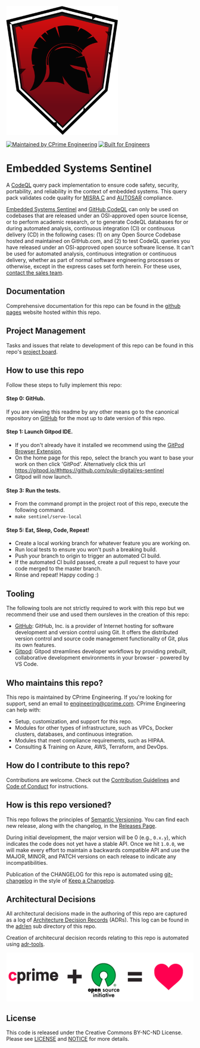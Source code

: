 <img src=".assets/es-sentinel.png" width="300" />

[![Maintained by CPrime Engineering](https://img.shields.io/badge/maintained%20by-cprime%20engineering-ED1846)](https://cprime.com/) 
[![Built for Engineers](https://img.shields.io/badge/project-embedded%20systems%20sentinel-ED1846)](https://github.com/cprimeinc)

# Embedded Systems Sentinel
A [CodeQL](https://securitylab.github.com/tools/codeql/) query pack implementation to ensure code safety, security, portability, and reliability in the context of embedded systems. This query pack validates code quality for [MISRA C](https://en.wikipedia.org/wiki/MISRA_C) and [AUTOSAR](https://www.autosar.org/) compliance.

[Embedded Systems Sentinel](https://pulp-digital.github.io/es-sentinel/) and [GitHub CodeQL](https://securitylab.github.com/tools/codeql/) can only be used on codebases that are released under an OSI-approved open source license, or to perform academic research, or to generate CodeQL databases for or during automated analysis, continuous integration (CI) or continuous delivery (CD) in the following cases: (1) on any Open Source Codebase hosted and maintained on GitHub.com, and (2) to test CodeQL queries you have released under an OSI-approved open source software license. It can't be used for automated analysis, continuous integration or continuous delivery, whether as part of normal software engineering processes or otherwise, except in the express cases set forth herein. For these uses, [contact the sales team](sentinel@cprime.com).

## Documentation

Comprehensive documentation for this repo can be found in the [github pages](https://pulp-digital.github.io/es-sentinel/) website hosted within this repo.

## Project Management

Tasks and issues that relate to development of this repo can be found in this repo's [project board](https://github.com/pulp-digital/es-sentinel/projects/1).

## How to use this repo

Follow these steps to fully implement this repo:


#### Step 0: GitHub.
If you are viewing this readme by any other means go to the canonical repository on [GitHub](https://github.com/pulp-digital/es-sentinel) for the most up to date version of this repo.

#### Step 1: Launch Gitpod IDE.
- If you don't already have it installed we recommend using the [GitPod Browser Extension](https://www.gitpod.io/docs/browser-extension/).
- On the home page for this repo, select the branch you want to base your work on then click 'GitPod'. Alternatively click this url https://gitpod.io/#https://github.com/pulp-digital/es-sentinel
- Gitpod will now launch.

#### Step 3: Run the tests.
- From the command prompt in the project root of this repo, execute the following command.
- `make sentinel/serve-local`

#### Step 5: Eat, Sleep, Code, Repeat!
- Create a local working branch for whatever feature you are working on.
- Run local tests to ensure you won't push a breaking build.
- Push your branch to origin to trigger an automated CI build.
- If the automated CI build passed, create a pull request to have your code merged to the master branch.
- Rinse and repeat! Happy coding :)


## Tooling

The following tools are not strictly required to work with this repo but we recommend their use and used them oursleves in the creation of this repo:
- [GitHub](https://GitHub.com): GitHub, Inc. is a provider of Internet hosting for software development and version control using Git. It offers the distributed version control and source code management functionality of Git, plus its own features. 
- [Gitpod](https://www.gitpod.io/): Gitpod streamlines developer workflows by providing prebuilt, collaborative development environments in your browser - powered by VS Code.

## Who maintains this repo?

This repo is maintained by CPrime Engineering. If you're looking for support, send an email to [engineering@cprime.com](mailto:engineering@cprime.com?subject=DevOps%20Library%20VPC%20AWS).
CPrime Engineering can help with:

- Setup, customization, and support for this repo.
- Modules for other types of infrastructure, such as VPCs, Docker clusters, databases, and continuous integration.
- Modules that meet compliance requirements, such as HIPAA.
- Consulting & Training on Azure, AWS, Terraform, and DevOps.

## How do I contribute to this repo?

Contributions are welcome. Check out the
[Contribution Guidelines](/CONTRIBUTING.md) and 
[Code of Conduct](/CONDUCT.md) for instructions.

## How is this repo versioned?

This repo follows the principles of [Semantic Versioning](http://semver.org/). You can find each new release,
along with the changelog, in the [Releases Page](../../releases).

During initial development, the major version will be 0 (e.g., `0.x.y`), which indicates the code does not yet have a
stable API. Once we hit `1.0.0`, we will make every effort to maintain a backwards compatible API and use the MAJOR,
MINOR, and PATCH versions on each release to indicate any incompatibilities.

Publication of the CHANGELOG for this repo is automated using [git-changelog](https://github.com/git-chglog/git-chglog) in the style of [Keep a Changelog](https://keepachangelog.com/en/1.0.0/).

## Architectural Decisions

All architectural decisions made in the authoring of this repo are captured as a log of [Architecture Decision Records](http://thinkrelevance.com/blog/2011/11/15/documenting-architecture-decisions) (ADRs). This log can be found in the [adr/en](adr/en) sub directory of this repo.

Creation of architecural decision records relating to this repo is automated using [adr-tools](https://github.com/npryce/adr-tools).

<a href="https://opensource.org/" target="_blank">
<img src=".assets/cp-osi-love.png" />
</a>

## License

This code is released under the Creative Commons BY-NC-ND License. Please see
[LICENSE](/LICENSE) and [NOTICE](/NOTICE) for more details.



